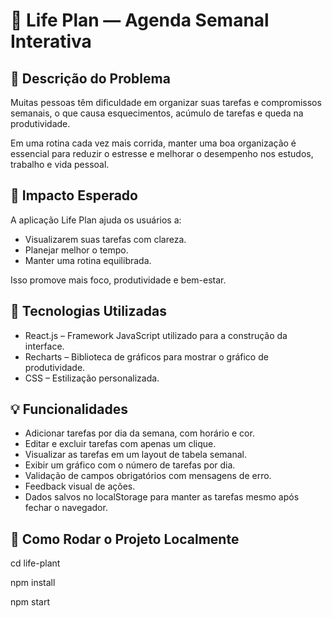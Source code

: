 <!DOCTYPE html>
<html lang="pt-BR">
<head>
  <meta charset="UTF-8" />
</head>
<body>
  <h1>📅 Life Plan — Agenda Semanal Interativa</h1>

  <h2>📌 Descrição do Problema</h2>
  <p>Muitas pessoas têm dificuldade em organizar suas tarefas e compromissos semanais, o que causa esquecimentos, acúmulo de tarefas e queda na produtividade.</p>
  <p>Em uma rotina cada vez mais corrida, manter uma boa organização é essencial para reduzir o estresse e melhorar o desempenho nos estudos, trabalho e vida pessoal.</p>

  <h2>🎯 Impacto Esperado</h2>
  <p>A aplicação Life Plan ajuda os usuários a:</p>
  <ul>
    <li>Visualizarem suas tarefas com clareza.</li>
    <li>Planejar melhor o tempo.</li>
    <li>Manter uma rotina equilibrada.</li>
  </ul>
  <p>Isso promove mais foco, produtividade e bem-estar.</p>

  <h2>🧪 Tecnologias Utilizadas</h2>
  <ul>
    <li>React.js – Framework JavaScript utilizado para a construção da interface.</li>
    <li>Recharts – Biblioteca de gráficos para mostrar o gráfico de produtividade.</li>
    <li>CSS – Estilização personalizada.</li>
  </ul>

  <h2>💡 Funcionalidades</h2>
  <ul>
    <li>Adicionar tarefas por dia da semana, com horário e cor.</li>
    <li>Editar e excluir tarefas com apenas um clique.</li>
    <li>Visualizar as tarefas em um layout de tabela semanal.</li>
    <li>Exibir um gráfico com o número de tarefas por dia.</li>
    <li>Validação de campos obrigatórios com mensagens de erro.</li>
    <li>Feedback visual de ações.</li>
    <li>Dados salvos no localStorage para manter as tarefas mesmo após fechar o navegador.</li>
  </ul>

  <h2>🧠 Como Rodar o Projeto Localmente</h2>
  <p>cd life-plant</p>
  <p>npm install</p>
  <p>npm start</p>
</body>
</html>
